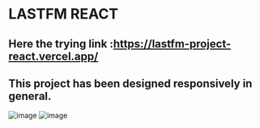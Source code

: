 # LASTFM REACT

## Here the trying link :https://lastfm-project-react.vercel.app/
## This project has been designed responsively in general.

![image](https://user-images.githubusercontent.com/35228511/210317890-15c6a4e6-1156-4eaf-806d-873dec7d19d3.png)
![image](https://user-images.githubusercontent.com/35228511/210317951-76e84161-569f-4f7b-a2d8-b90698a41cc3.png)
